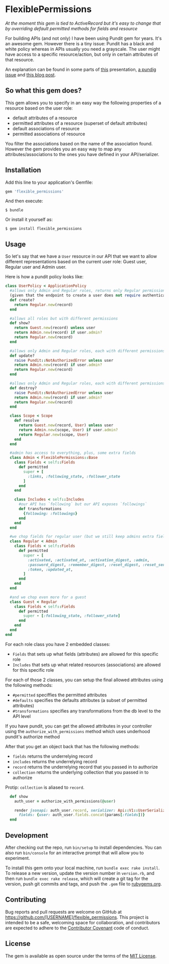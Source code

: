 # FlexiblePermissions

*At the moment this gem is tied to ActiveRecord but it's easy to change that
by overriding default permitted methods for fields and resource*

For building APIs (and not only) I have been using Pundit gem for years.
It's an awesome gem.
However there is a tiny issue: Pundit has a black and white policy whereas in
APIs usually you need a grayscale. The user might have access to a specific
resource/action, but only in certain attributes of that resource.

An explanation can be found in some parts of
[this](http://slides.com/vasilakisfil/apis-on-ruby-and-rails#) presentation, [a pundig issue](https://github.com/elabs/pundit/issues/212#issuecomment-64049328)
and [this blog post](http://slides.com/vasilakisfil/apis-on-ruby-and-rails#/).

## So what this gem does?
This gem allows you to specify in an easy way the following properties of a resource
based on the user role:

* default attributes of a resource
* permitted attributes of a resource (superset of default attributes)
* default associations of resource
* permitted associations of resource

You filter the associations based on the name of the association found.
However the gem provides you an easy way to map any attributes/associations to
the ones you have defined in your API/serializer.


## Installation

Add this line to your application's Gemfile:

```ruby
gem 'flexible_permissions'
```

And then execute:

    $ bundle

Or install it yourself as:

    $ gem install flexible_permissions

## Usage

So let's say that we have a `User` resource in our API that we want to allow
different representations based on the current user role: Guest user,
Regular user and Admin user.

Here is how a pundit policy looks like:

```ruby
class UserPolicy < ApplicationPolicy
  #allows only Admin and Regular roles, returns only Regular permissions
  (given that the endpoint to create a user does not require authentication)
  def create?
    return Regular.new(record)
  end

  #allows all roles but with different permissions
  def show?
    return Guest.new(record) unless user
    return Admin.new(record) if user.admin?
    return Regular.new(record)
  end

  #allows only Admin and Regular roles, each with different permissions
  def update?
    raise Pundit::NotAuthorizedError unless user
    return Admin.new(record) if user.admin?
    return Regular.new(record)
  end

  #allows only Admin and Regular roles, each with different permissions
  def destroy?
    raise Pundit::NotAuthorizedError unless user
    return Admin.new(record) if user.admin?
    return Regular.new(record)
  end

  class Scope < Scope
    def resolve
      return Guest.new(record, User) unless user
      return Admin.new(scope, User) if user.admin?
      return Regular.new(scope, User)
    end
  end

  #admin has access to everything, plus, some extra fields
  class Admin < FlexiblePermissions::Base
    class Fields < self::Fields
      def permitted
        super + [
          :links, :following_state, :follower_state
        ]
      end
    end

    class Includes < self::Includes
      #our API has `following` but our API exposes `followings`
      def transformations
        {following: :followings}
      end
    end
  end

  #we chop fields for regular user (but we still keep admins extra fields)
  class Regular < Admin
    class Fields < self::Fields
      def permitted
        super - [
          :activated, :activated_at, :activation_digest, :admin,
          :password_digest, :remember_digest, :reset_digest, :reset_sent_at,
          :token, :updated_at,
        ]
      end
    end
  end

  #and we chop even more for a guest
  class Guest < Regular
    class Fields < self::Fields
      def permitted
        super - [:following_state, :follower_state]
      end
    end
  end
end
```

For each role class you have 2 embedded classes:
* `Fields` that sets up what fields (attributes) are allowed for this specific role
* `Includes` that sets up what related resources (associations) are allowed for this specific role

For each of those 2 classes, you can setup the final allowed attributes using the following methods:
* `#permitted` speciffies the permitted attributes
* `#defaults` specifies the defaults attributes (a subset of permitted attributes)
* `#transformations` specifies any transformations from the db level to the API level

If you have pundit, you can get the allowed attributes in your controller using the
`authorize_with_permissions` method which uses underhood pundit's authorize method

After that you get an object back that has the following methods:
* `fields` returns the underrelying record
* `includes` returns the underrelying record
* `record` returns the underrelying record that you passed in to authorize
* `collection` returns the underlying collection that you passed in to authorize

Protip: `collection` is aliased to `record`.

```ruby
  def show
    auth_user = authorize_with_permissions(@user)

    render jsonapi: auth_user.record, serializer: Api::V1::UserSerializer,
      fields: {user: auth_user.fields.concat(params[:fields])}
  end
```

## Development

After checking out the repo, run `bin/setup` to install dependencies. You can also run `bin/console` for an interactive prompt that will allow you to experiment.

To install this gem onto your local machine, run `bundle exec rake install`. To release a new version, update the version number in `version.rb`, and then run `bundle exec rake release`, which will create a git tag for the version, push git commits and tags, and push the `.gem` file to [rubygems.org](https://rubygems.org).

## Contributing

Bug reports and pull requests are welcome on GitHub at https://github.com/[USERNAME]/flexible_permissions. This project is intended to be a safe, welcoming space for collaboration, and contributors are expected to adhere to the [Contributor Covenant](http://contributor-covenant.org) code of conduct.


## License

The gem is available as open source under the terms of the [MIT License](http://opensource.org/licenses/MIT).
